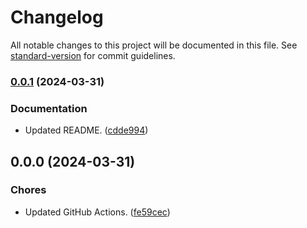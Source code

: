 # Changelog

All notable changes to this project will be documented in this file. See [standard-version](https://github.com/conventional-changelog/standard-version) for commit guidelines.

### [0.0.1](https://github.com/Anadian/cno-test/compare/v0.0.0...v0.0.1) (2024-03-31)


### Documentation

* Updated README. ([cdde994](https://github.com/Anadian/cno-test/commit/cdde9945ee86885fb8b5dddcbf6893249a345e1a))

## 0.0.0 (2024-03-31)


### Chores

* Updated GitHub Actions. ([fe59cec](https://github.com/Anadian/cno-test/commit/fe59cecb522ec3abcb6b7e146157cbb44600cdbd))
